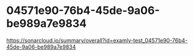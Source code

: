 # 04571e90-76b4-45de-9a06-be989a7e9834
https://sonarcloud.io/summary/overall?id=examly-test_04571e90-76b4-45de-9a06-be989a7e9834
